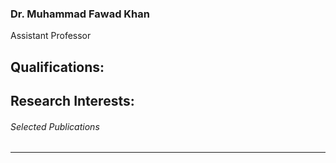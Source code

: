 ### Dr. Muhammad Fawad Khan 
Assistant Professor
## Qualifications:
## Research Interests:
###### Selected Publications
* * *
